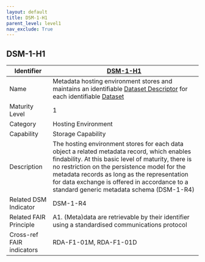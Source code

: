```yaml
---
layout: default
title: DSM-1-H1
parent_level: level1
nav_exclude: True
---
```


## DSM-1-H1

| Identifier | [DSM-1-H1](https://github.com/FAIRplus/Data-Maturity/blob/master/docs/_indicators/DSM-1-H1.md) |
| ---------- | ----------|
| Name | Metadata hosting environment stores and maintains an identifiable [Dataset Descriptor](https://fairplus.github.io/Data-Maturity/docs/Glossary/#dataset-descriptor) for each identifiable [Dataset](https://fairplus.github.io/Data-Maturity/docs/Glossary/#dataset) |
| Maturity Level | 1 |
| Category | Hosting Environment |
| Capability | Storage Capability |
| Description | The hosting environment stores for each data object a related metadata record, which enables findability. At this basic level of maturity, there is no restriction on the persistence model for the metadata records as long as the representation for data exchange is offered in accordance to a standard generic metadata schema (DSM-1-R4)  |
| Related DSM Indicator | DSM-1-R4 |
| Related FAIR Principle | A1. (Meta)data are retrievable by their identifier using a standardised communications protocol |
| Cross-ref FAIR indicators | RDA-F1-01M, RDA-F1-01D |
